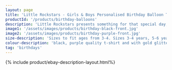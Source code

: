 ```yaml
---
layout: page
title: 'Little Rockstars - Girls & Boys Personalised Birthday Balloon T-Shirt'
productId: '/products/birthday-balloons'
description: 'Little Rockstars presents something for that special day, a personalised girls and boys birthday t-shirt decorated with glitter balloons and stars, and personalised with the name and age of your choice.'
image1: '/assets/images/products/birthday-black-front.jpg'
image2: '/assets/images/products/birthday-purple-front.jpg'
size-description: 'Sizes to fit ages from 3-4. Sizes 3-4 years, 5-6 years, 7-8 years, 9-11 years'
colour-description: 'black, purple quality t-shirt and with gold glitter lettering.'
tag: 'birthdays'
---
```


{% include product/ebay-description-layout.html%}
